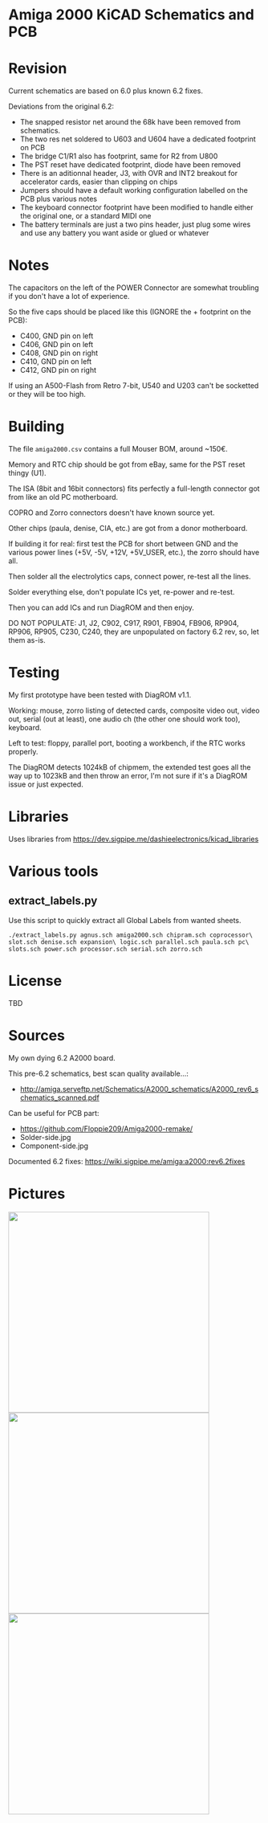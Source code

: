 # Amiga 2000 KiCAD Schematics and PCB

# Revision

Current schematics are based on 6.0 plus known 6.2 fixes.

Deviations from the original 6.2:
- The snapped resistor net around the 68k have been removed from schematics.
- The two res net soldered to U603 and U604 have a dedicated footprint on PCB
- The bridge C1/R1 also has footprint, same for R2 from U800
- The PST reset have dedicated footprint, diode have been removed
- There is an aditionnal header, J3, with OVR and INT2 breakout for accelerator cards, easier than clipping on chips
- Jumpers should have a default working configuration labelled on the PCB plus various notes
- The keyboard connector footprint have been modified to handle either the original one, or a standard MIDI one
- The battery terminals are just a two pins header, just plug some wires and use any battery you want aside or glued or whatever

# Notes

The capacitors on the left of the POWER Connector are somewhat troubling if you don't have a lot of experience.

So the five caps should be placed like this (IGNORE the + footprint on the PCB):

- C400, GND pin on left
- C406, GND pin on left
- C408, GND pin on right
- C410, GND pin on left
- C412, GND pin on right

If using an A500-Flash from Retro 7-bit, U540 and U203 can't be socketted or they will be too high.

# Building

The file `amiga2000.csv` contains a full Mouser BOM, around ~150€.

Memory and RTC chip should be got from eBay, same for the PST reset thingy (U1).

The ISA (8bit and 16bit connectors) fits perfectly a full-length connector got from like an old PC motherboard.

COPRO and Zorro connectors doesn't have known source yet.

Other chips (paula, denise, CIA, etc.) are got from a donor motherboard.

If building it for real: first test the PCB for short between GND and the various power lines (+5V, -5V, +12V, +5V_USER, etc.), the zorro should have all.

Then solder all the electrolytics caps, connect power, re-test all the lines.

Solder everything else, don't populate ICs yet, re-power and re-test.

Then you can add ICs and run DiagROM and then enjoy.

DO NOT POPULATE: J1, J2, C902, C917, R901, FB904, FB906, RP904, RP906, RP905, C230, C240, they are unpopulated on factory 6.2 rev, so, let them as-is.

# Testing

My first prototype have been tested with DiagROM v1.1.

Working: mouse, zorro listing of detected cards, composite video out, video out, serial (out at least), one audio ch (the other one should work too), keyboard.

Left to test: floppy, parallel port, booting a workbench, if the RTC works properly.

The DiagROM detects 1024kB of chipmem, the extended test goes all the way up to 1023kB and then throw an error, I'm not sure if it's a DiagROM issue or just expected.

# Libraries

Uses libraries from https://dev.sigpipe.me/dashieelectronics/kicad_libraries

# Various tools

## extract_labels.py
Use this script to quickly extract all Global Labels from wanted sheets.

```
./extract_labels.py agnus.sch amiga2000.sch chipram.sch coprocessor\ slot.sch denise.sch expansion\ logic.sch parallel.sch paula.sch pc\ slots.sch power.sch processor.sch serial.sch zorro.sch
```

# License

TBD

# Sources

My own dying 6.2 A2000 board.

This pre-6.2 schematics, best scan quality available...:
- http://amiga.serveftp.net/Schematics/A2000_schematics/A2000_rev6_schematics_scanned.pdf

Can be useful for PCB part:
- https://github.com/Floppie209/Amiga2000-remake/
 - Solder-side.jpg
 - Component-side.jpg

Documented 6.2 fixes: https://wiki.sigpipe.me/amiga:a2000:rev6.2fixes

# Pictures

<img width="400" src="https://raw.githubusercontent.com/rhaamo/kicad-amiga2000/master/pictures/IMG_8130.jpeg" alt="">
<img width="400" src="https://raw.githubusercontent.com/rhaamo/kicad-amiga2000/master/pictures/IMG_8156.jpeg" alt="">
<img width="400" src="https://raw.githubusercontent.com/rhaamo/kicad-amiga2000/master/pictures/IMG_8158.jpeg" alt="">
